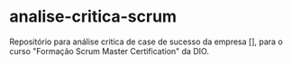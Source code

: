 # analise-critica-scrum
Repositório para análise critica de case de sucesso da empresa [], para o curso "Formação Scrum Master Certification" da DIO.
